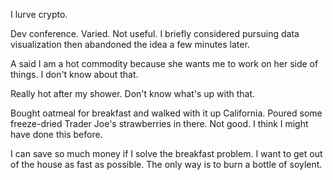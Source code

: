I lurve crypto.

Dev conference. Varied. Not useful. I briefly considered pursuing data visualization then abandoned the idea a few minutes later.

A said I am a hot commodity because she wants me to work on her side of things. I don't know about that.

Really hot after my shower. Don't know what's up with that.

Bought oatmeal for breakfast and walked with it up California. Poured some freeze-dried Trader Joe's strawberries in there. Not good. I think I might have done this before.

I can save so much money if I solve the breakfast problem. I want to get out of the house as fast as possible. The only way is to burn a bottle of soylent.
